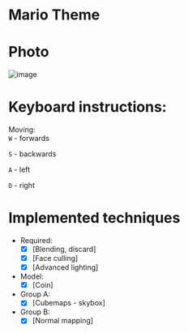 # Mario Theme

# Photo
![image](https://github.com/marko-lazarevic/MarioTheme/assets/57814676/b23c2c4c-c24e-4eaf-add8-372b84baaacf)
<br>
# Keyboard instructions:

Moving:<br>
`W` - forwards

`S` - backwards

`A` - left

`D` - right


# Implemented techniques

- Required:
    - [x] [Blending, discard]
    - [x] [Face culling]
    - [x] [Advanced lighting]
- Model:
    - [x] [Coin]
- Group A:
    - [x] [Cubemaps - skybox]
- Group B:
    - [x] [Normal mapping]
